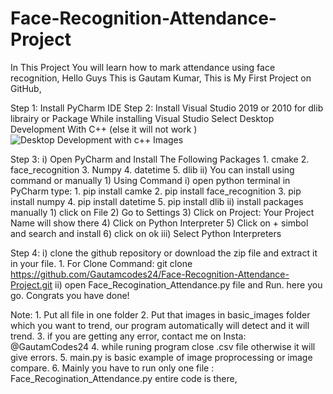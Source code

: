 # Face-Recognition-Attendance-Project
In This Project You will learn how to mark attendance using face recognition, 
Hello Guys This is Gautam Kumar, This is My First Project on GitHub, 

Step 1:
    Install PyCharm IDE
Step 2:
    Install Visual Studio 2019 or 2010 for dlib librairy or Package
    While installing Visual Studio Select Desktop Development With C++ (else it will not work )
		![Desktop Development with c++ Images](https://user-images.githubusercontent.com/75409870/144175464-88048a19-a5a8-4b51-9dfd-0c080250944f.gif)

Step 3:
    i) Open PyCharm and Install The Following Packages 
        1. cmake
        2. face_recognition
        3. Numpy 
        4. datetime
        5. dlib
		ii) You can install using command or manually 
			1) Using Command 
				i) open python terminal in PyCharm 
				type: 1. pip install camke
							2. pip install face_recognition
							3. pip install numpy
							4. pip install datetime
							5. pip install dlib
				ii) install packages manually 
						1) click on File
						2) Go to Settings 
						3) Click on Project: Your Project Name will show there
						4) Click on Python Interpreter 
						5) Click on + simbol and search and install
						6) click on ok
		iii) Select Python Interpreters 
		
Step 4:
		i) clone the github repository or download the zip file and extract it in your file. 
					1. For Clone Command: git clone https://github.com/Gautamcodes24/Face-Recognition-Attendance-Project.git
	 ii) open Face_Recogination_Attendance.py file and Run.
	 here you go. Congrats you have done!
	 
	 
Note:
	1. Put all file in one folder
	2. Put that images in basic_images folder which you want to trend, our program automatically will detect and it will trend.
	3. if you are getting any error, contact me on Insta: @GautamCodes24
	4. while runing program close .csv file otherwise it will give errors.
	5. main.py is basic example of image proprocessing or image compare.
	6. Mainly you have to run only one file : Face_Recogination_Attendance.py entire code is there,  
	
	
	 
	 
	 
        
    
